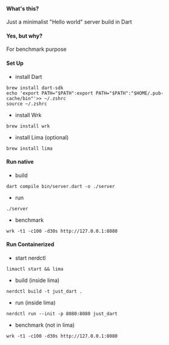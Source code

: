 #### What's this?

Just a minimalist "Hello world" server build in Dart 

#### Yes, but why?

For benchmark purpose

#### Set Up

- install Dart
```console
brew install dart-sdk
echo 'export PATH="$PATH":export PATH="$PATH":"$HOME/.pub-cache/bin"'>> ~/.zshrc
source ~/.zshrc
```

- install Wrk
```console
brew install wrk
```

- install Lima (optional)
```console
brew install lima
```

#### Run native

- build
```console
dart compile bin/server.dart -o ./server
```

- run
```console
./server
```

- benchmark
```console
wrk -t1 -c100 -d30s http://127.0.0.1:8080
```

#### Run Containerized

- start nerdctl
```console
limactl start && lima
```

- build (inside lima)
```console
nerdctl build -t just_dart .
```

- run (inside lima)
```
nerdctl run --init -p 8080:8080 just_dart
```

- benchmark (not in lima)
```console
wrk -t1 -c100 -d30s http://127.0.0.1:8080
```
